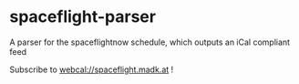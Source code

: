 # spaceflight-parser
A parser for the spaceflightnow schedule, which outputs an iCal compliant feed

Subscribe to <a href="webcal://spaceflight.madk.at">webcal://spaceflight.madk.at</a> !
